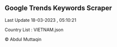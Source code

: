 

## Google Trends Keywords Scraper 
 
Last Update 18-03-2023 , 05:10:21

Country List :
VIETNAM.json



© Abdul Muttaqin 
